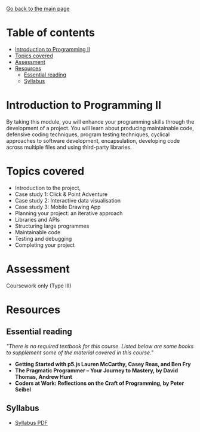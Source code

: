 [Go back to the main page](https://github.com/world-class/REPL)

# Table of contents
<!-- vim-markdown-toc GFM -->

* [Introduction to Programming II](#introduction-to-programming-ii)
* [Topics covered](#topics-covered)
* [Assessment](#assessment)
* [Resources](#resources)
    * [Essential reading](#essential-reading)
    * [Syllabus](#syllabus)

<!-- vim-markdown-toc -->

# Introduction to Programming II

By taking this module, you will enhance your programming skills
through the development of a project. You will learn about producing
maintainable code, defensive coding techniques, program testing
techniques, cyclical approaches to software development, encapsulation,
developing code across multiple files and using third-party libraries.

# Topics covered

- Introduction to the project,
- Case study 1: Click & Point Adventure
- Case study 2: Interactive data visualisation
- Case study 3: Mobile Drawing App
- Planning your project: an iterative approach
- Libraries and APIs
- Structuring large programmes
- Maintainable code
- Testing and debugging
- Completing your project

# Assessment

Coursework only (Type III)

# Resources
## Essential reading
_"There is no required textbook for this course. Listed below are some books to supplement some of the material covered in this course."_

- **Getting Started with p5.js Lauren McCarthy, Casey Reas, and Ben Fry**
- **The Pragmatic Programmer – Your Journey to Mastery, by David Thomas, Andrew Hunt**
- **Coders at Work: Reflections on the Craft of Programming, by Peter Seibel**

## Syllabus
- [Syllabus PDF](./resources/Syllabus_Introduction_to_Programming_2_CM1010.pdf)
